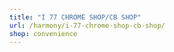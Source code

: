 ```yaml
---
title: "I 77 CHROME SHOP/CB SHOP"
url: /harmony/i-77-chrome-shop-cb-shop/
shop: convenience
---
```

